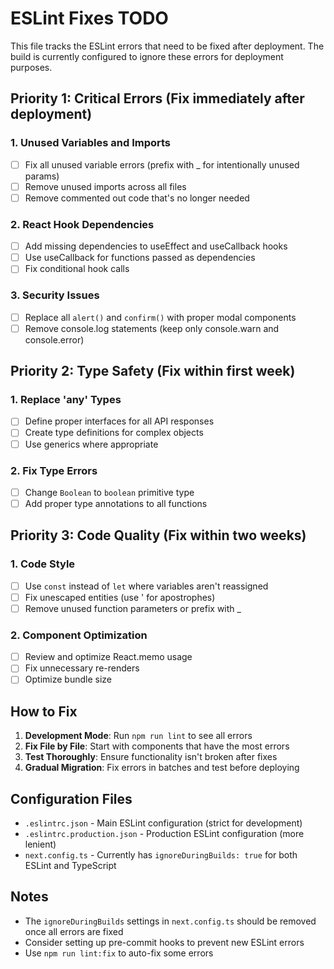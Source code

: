 # ESLint Fixes TODO

This file tracks the ESLint errors that need to be fixed after deployment. The build is currently configured to ignore these errors for deployment purposes.

## Priority 1: Critical Errors (Fix immediately after deployment)

### 1. Unused Variables and Imports
- [ ] Fix all unused variable errors (prefix with _ for intentionally unused params)
- [ ] Remove unused imports across all files
- [ ] Remove commented out code that's no longer needed

### 2. React Hook Dependencies
- [ ] Add missing dependencies to useEffect and useCallback hooks
- [ ] Use useCallback for functions passed as dependencies
- [ ] Fix conditional hook calls

### 3. Security Issues
- [ ] Replace all `alert()` and `confirm()` with proper modal components
- [ ] Remove console.log statements (keep only console.warn and console.error)

## Priority 2: Type Safety (Fix within first week)

### 1. Replace 'any' Types
- [ ] Define proper interfaces for all API responses
- [ ] Create type definitions for complex objects
- [ ] Use generics where appropriate

### 2. Fix Type Errors
- [ ] Change `Boolean` to `boolean` primitive type
- [ ] Add proper type annotations to all functions

## Priority 3: Code Quality (Fix within two weeks)

### 1. Code Style
- [ ] Use `const` instead of `let` where variables aren't reassigned
- [ ] Fix unescaped entities (use &apos; for apostrophes)
- [ ] Remove unused function parameters or prefix with _

### 2. Component Optimization
- [ ] Review and optimize React.memo usage
- [ ] Fix unnecessary re-renders
- [ ] Optimize bundle size

## How to Fix

1. **Development Mode**: Run `npm run lint` to see all errors
2. **Fix File by File**: Start with components that have the most errors
3. **Test Thoroughly**: Ensure functionality isn't broken after fixes
4. **Gradual Migration**: Fix errors in batches and test before deploying

## Configuration Files

- `.eslintrc.json` - Main ESLint configuration (strict for development)
- `.eslintrc.production.json` - Production ESLint configuration (more lenient)
- `next.config.ts` - Currently has `ignoreDuringBuilds: true` for both ESLint and TypeScript

## Notes

- The `ignoreDuringBuilds` settings in `next.config.ts` should be removed once all errors are fixed
- Consider setting up pre-commit hooks to prevent new ESLint errors
- Use `npm run lint:fix` to auto-fix some errors